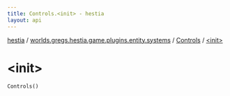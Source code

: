 ```yaml
---
title: Controls.<init> - hestia
layout: api
---
```


<div class='api-docs-breadcrumbs'><a href="../../index.html">hestia</a> / <a href="../index.html">worlds.gregs.hestia.game.plugins.entity.systems</a> / <a href="index.html">Controls</a> / <a href="./-init-.html">&lt;init&gt;</a></div>

# &lt;init&gt;

<div class="signature"><code><span class="identifier">Controls</span><span class="symbol">(</span><span class="symbol">)</span></code></div>
